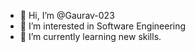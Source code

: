 - 👋 Hi, I’m @Gaurav-023
- 👀 I’m interested in Software Engineering
- 🌱 I’m currently learning new skills.

<!---
Gaurav-023/Gaurav-023 is a ✨ special ✨ repository because its `README.md` (this file) appears on your GitHub profile.
You can click the Preview link to take a look at your changes.
--->
